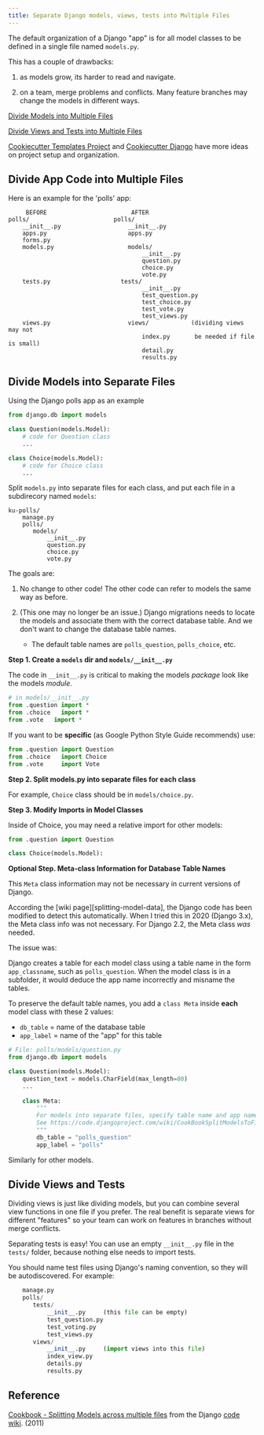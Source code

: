 ```yaml
---
title: Separate Django models, views, tests into Multiple Files
---
```


The default organization of a Django "app" is for all model classes
to be defined in a single file named `models.py`.

This has a couple of drawbacks:

1. as models grow, its harder to read and navigate.

2. on a team, merge problems and conflicts. Many feature branches may change the models in different ways. 

[Divide Models into Multiple Files](#divide-models-into-separate-files)

[Divide Views and Tests into Multiple Files](#divide-views-and-tests)

[Cookiecutter Templates Project](https://cookiecutter.io/templates)
and [Cookiecutter Django](https://github.com/cookiecutter/cookiecutter-django)
have more ideas on project setup and organization.



## Divide App Code into Multiple Files

Here is an example for the 'polls' app:

```
     BEFORE                        AFTER
polls/                        polls/
    __init__.py                   __init__.py
    apps.py                       apps.py
    forms.py
    models.py                     models/
                                      __init__.py
                                      question.py
                                      choice.py
                                      vote.py
    tests.py                    tests/
                                      __init__.py
                                      test_question.py
                                      test_choice.py
                                      test_vote.py
                                      test_views.py
    views.py                      views/            (dividing views may not
                                      index.py       be needed if file is small)
                                      detail.py
                                      results.py
```

## Divide Models into Separate Files

Using the Django polls app as an example

```python
from django.db import models

class Question(models.Model):
    # code for Question class
    ... 

class Choice(models.Model):
    # code for Choice class
    ... 
```

Split `models.py` into separate files for each class, and put each file in a subdirecory named `models`:

```
ku-polls/
    manage.py
    polls/
       models/
           __init__.py
           question.py
           choice.py
           vote.py
```

The goals are:

1. No change to other code! The other code can refer to models the same way as before. 

2. (This one may no longer be an issue.) Django migrations needs to locate the models and associate them with the correct database table.  And we don't want to change the database table names.
   - The default table names are `polls_question`, `polls_choice`, etc.


**Step 1.  Create a `models` dir and `models/__init__.py`**

The code in `__init__.py` is critical to making the models *package* look like the models *module*. 

```python
# in models/__init__.py
from .question import *
from .choice   import *
from .vote   import *
```
If you want to be **specific** (as Google Python Style Guide recommends) use:

```python
from .question import Question
from .choice   import Choice
from .vote     import Vote
```

**Step 2.  Split models.py into separate files for each class**

For example, `Choice` class should be in `models/choice.py`.

**Step 3. Modify Imports in Model Classes**

Inside of Choice, you may need a relative import for other models:

```python
from .question import Question

class Choice(models.Model):
```

**Optional Step. Meta-class Information for Database Table Names**

This `Meta` class information may not be necessary in current 
versions of Django.

According the [wiki page][splitting-model-data], the Django code has been modified to detect this automatically.  When I tried this in 2020 (Django 3.x), the Meta class info was not necessary.  For Django 2.2, the Meta class *was* needed. 

The issue was:

Django creates a table for each model class using a table name in the form `app_classname`, such as `polls_question`.  When the model class is in a subfolder, it would deduce the app name incorrectly and misname the tables.

To preserve the default table names,
you add a `class Meta` inside **each** model class with these 2 values: 

* `db_table` = name of the database table
* `app_label` = name of the "app" for this table

```python
# File: polls/models/question.py
from django.db import models

class Question(models.Model):
    question_text = models.CharField(max_length=80)
    ...
    
    class Meta:
        """
        For models into separate files, specify table name and app name.
        See https://code.djangoproject.com/wiki/CookBookSplitModelsToFiles
        """
        db_table = "polls_question"
        app_label = "polls"
```

Similarly for other models.


## Divide Views and Tests

Dividing views is just like dividing models, but you can combine several view functions in one file if you prefer.  The real benefit is separate views for different "features" so your team can work on features in branches without merge conflicts.

Separating tests is easy!  You can use an empty `__init__.py` file in the `tests/` folder, because nothing else needs to import tests.

You should name test files using Django's naming convention, so they will be autodiscovered.  For example:

```python
    manage.py
    polls/
       tests/
           __init__.py     (this file can be empty)
           test_question.py
           test_voting.py
           test_views.py
       views/
           __init__.py     (import views into this file)
           index_view.py
           details.py
           results.py
```


## Reference

[Cookbook - Splitting Models across multiple files][splitting-data-models] from the Django [code wiki][django-code-wiki]. (2011)

[splitting-data-models]: https://code.djangoproject.com/wiki/CookBookSplitModelsToFiles

[django-code-wiki]: https://code.djangoproject.com/wiki/
